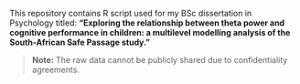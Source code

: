 This repository contains R script used for my BSc dissertation in Psychology titled: 
**“Exploring the relationship between theta power and cognitive performance in children: a multilevel modelling analysis of the South-African Safe Passage study.”**
> **Note:** The raw data cannot be publicly shared due to confidentiality agreements.
